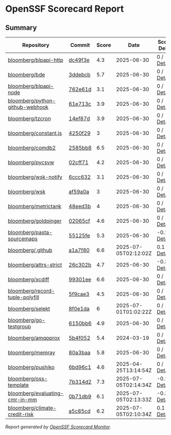 # OpenSSF Scorecard Report

## Summary

| Repository | Commit | Score | Date | Score Delta | Report | StepSecurity |
| -- | -- | -- | -- | -- | -- | -- |
| [bloomberg/blpapi-http](https://github.com/bloomberg/blpapi-http) | [dc49f3e](https://github.com/bloomberg/blpapi-http/commit/dc49f3ecdcb8b4807049129c998449c88bfcced2) | 4.3 | 2025-06-30 | 0 / [Details](https://ossf.github.io/scorecard-visualizer/#/projects/github.com/bloomberg/blpapi-http/compare/dc49f3ecdcb8b4807049129c998449c88bfcced2/dc49f3ecdcb8b4807049129c998449c88bfcced2) | [View](https://ossf.github.io/scorecard-visualizer/#/projects/github.com/bloomberg/blpapi-http/commit/dc49f3ecdcb8b4807049129c998449c88bfcced2) | [Fix it](https://app.stepsecurity.io/securerepo?repo=bloomberg/blpapi-http) |
| [bloomberg/bde](https://github.com/bloomberg/bde) | [3ddebcb](https://github.com/bloomberg/bde/commit/3ddebcb4eedf5b59ea4877e29052f2aa2048e66c) | 5.7 | 2025-06-30 | 0 / [Details](https://ossf.github.io/scorecard-visualizer/#/projects/github.com/bloomberg/bde/compare/978f5fe2be643f35804dcd767552222a3e0682d4/3ddebcb4eedf5b59ea4877e29052f2aa2048e66c) | [View](https://ossf.github.io/scorecard-visualizer/#/projects/github.com/bloomberg/bde/commit/3ddebcb4eedf5b59ea4877e29052f2aa2048e66c) | [Fix it](https://app.stepsecurity.io/securerepo?repo=bloomberg/bde) |
| [bloomberg/blpapi-node](https://github.com/bloomberg/blpapi-node) | [762e61d](https://github.com/bloomberg/blpapi-node/commit/762e61d7593f6f4c24801b3ee685f27760d6b2a8) | 3.1 | 2025-06-30 | 0 / [Details](https://ossf.github.io/scorecard-visualizer/#/projects/github.com/bloomberg/blpapi-node/compare/762e61d7593f6f4c24801b3ee685f27760d6b2a8/762e61d7593f6f4c24801b3ee685f27760d6b2a8) | [View](https://ossf.github.io/scorecard-visualizer/#/projects/github.com/bloomberg/blpapi-node/commit/762e61d7593f6f4c24801b3ee685f27760d6b2a8) | [Fix it](https://app.stepsecurity.io/securerepo?repo=bloomberg/blpapi-node) |
| [bloomberg/python-github-webhook](https://github.com/bloomberg/python-github-webhook) | [61e713c](https://github.com/bloomberg/python-github-webhook/commit/61e713c3781e2de6e327554be54095df2d666604) | 3.9 | 2025-06-30 | 0 / [Details](https://ossf.github.io/scorecard-visualizer/#/projects/github.com/bloomberg/python-github-webhook/compare/61e713c3781e2de6e327554be54095df2d666604/61e713c3781e2de6e327554be54095df2d666604) | [View](https://ossf.github.io/scorecard-visualizer/#/projects/github.com/bloomberg/python-github-webhook/commit/61e713c3781e2de6e327554be54095df2d666604) | [Fix it](https://app.stepsecurity.io/securerepo?repo=bloomberg/python-github-webhook) |
| [bloomberg/tzcron](https://github.com/bloomberg/tzcron) | [14ef87d](https://github.com/bloomberg/tzcron/commit/14ef87dd31f1227fa49b6f4c8cf596bf3182f5cf) | 3.9 | 2025-06-30 | 0 / [Details](https://ossf.github.io/scorecard-visualizer/#/projects/github.com/bloomberg/tzcron/compare/14ef87dd31f1227fa49b6f4c8cf596bf3182f5cf/14ef87dd31f1227fa49b6f4c8cf596bf3182f5cf) | [View](https://ossf.github.io/scorecard-visualizer/#/projects/github.com/bloomberg/tzcron/commit/14ef87dd31f1227fa49b6f4c8cf596bf3182f5cf) | [Fix it](https://app.stepsecurity.io/securerepo?repo=bloomberg/tzcron) |
| [bloomberg/constant.js](https://github.com/bloomberg/constant.js) | [4250f29](https://github.com/bloomberg/constant.js/commit/4250f2977da6ab74c967bdf9bdedefa9c268e43d) | 3 | 2025-06-30 | 0 / [Details](https://ossf.github.io/scorecard-visualizer/#/projects/github.com/bloomberg/constant.js/compare/4250f2977da6ab74c967bdf9bdedefa9c268e43d/4250f2977da6ab74c967bdf9bdedefa9c268e43d) | [View](https://ossf.github.io/scorecard-visualizer/#/projects/github.com/bloomberg/constant.js/commit/4250f2977da6ab74c967bdf9bdedefa9c268e43d) | [Fix it](https://app.stepsecurity.io/securerepo?repo=bloomberg/constant.js) |
| [bloomberg/comdb2](https://github.com/bloomberg/comdb2) | [2585bb8](https://github.com/bloomberg/comdb2/commit/2585bb8505ab035cd2a8eaa2b0e26f8775637341) | 6.5 | 2025-06-30 | 0 / [Details](https://ossf.github.io/scorecard-visualizer/#/projects/github.com/bloomberg/comdb2/compare/78e4b6237eb308d8a003454743dbe26de492c13c/2585bb8505ab035cd2a8eaa2b0e26f8775637341) | [View](https://ossf.github.io/scorecard-visualizer/#/projects/github.com/bloomberg/comdb2/commit/2585bb8505ab035cd2a8eaa2b0e26f8775637341) | [Fix it](https://app.stepsecurity.io/securerepo?repo=bloomberg/comdb2) |
| [bloomberg/pycsvw](https://github.com/bloomberg/pycsvw) | [02cff71](https://github.com/bloomberg/pycsvw/commit/02cff71c8a74171b88ebb9514c0202da60cdc42a) | 4.2 | 2025-06-30 | 0 / [Details](https://ossf.github.io/scorecard-visualizer/#/projects/github.com/bloomberg/pycsvw/compare/02cff71c8a74171b88ebb9514c0202da60cdc42a/02cff71c8a74171b88ebb9514c0202da60cdc42a) | [View](https://ossf.github.io/scorecard-visualizer/#/projects/github.com/bloomberg/pycsvw/commit/02cff71c8a74171b88ebb9514c0202da60cdc42a) | [Fix it](https://app.stepsecurity.io/securerepo?repo=bloomberg/pycsvw) |
| [bloomberg/wsk-notify](https://github.com/bloomberg/wsk-notify) | [6ccc632](https://github.com/bloomberg/wsk-notify/commit/6ccc63206c4ae05b9a38354ddd96593e09b8cd01) | 3.1 | 2025-06-30 | 0 / [Details](https://ossf.github.io/scorecard-visualizer/#/projects/github.com/bloomberg/wsk-notify/compare/6ccc63206c4ae05b9a38354ddd96593e09b8cd01/6ccc63206c4ae05b9a38354ddd96593e09b8cd01) | [View](https://ossf.github.io/scorecard-visualizer/#/projects/github.com/bloomberg/wsk-notify/commit/6ccc63206c4ae05b9a38354ddd96593e09b8cd01) | [Fix it](https://app.stepsecurity.io/securerepo?repo=bloomberg/wsk-notify) |
| [bloomberg/wsk](https://github.com/bloomberg/wsk) | [af59a0a](https://github.com/bloomberg/wsk/commit/af59a0a1b59401a24516114639f95706113257c3) | 3 | 2025-06-30 | 0 / [Details](https://ossf.github.io/scorecard-visualizer/#/projects/github.com/bloomberg/wsk/compare/af59a0a1b59401a24516114639f95706113257c3/af59a0a1b59401a24516114639f95706113257c3) | [View](https://ossf.github.io/scorecard-visualizer/#/projects/github.com/bloomberg/wsk/commit/af59a0a1b59401a24516114639f95706113257c3) | [Fix it](https://app.stepsecurity.io/securerepo?repo=bloomberg/wsk) |
| [bloomberg/metrictank](https://github.com/bloomberg/metrictank) | [48eed3b](https://github.com/bloomberg/metrictank/commit/48eed3b15dce8d9d65738d106e53a6f96f05db43) | 4 | 2025-06-30 | 0 / [Details](https://ossf.github.io/scorecard-visualizer/#/projects/github.com/bloomberg/metrictank/compare/48eed3b15dce8d9d65738d106e53a6f96f05db43/48eed3b15dce8d9d65738d106e53a6f96f05db43) | [View](https://ossf.github.io/scorecard-visualizer/#/projects/github.com/bloomberg/metrictank/commit/48eed3b15dce8d9d65738d106e53a6f96f05db43) | [Fix it](https://app.stepsecurity.io/securerepo?repo=bloomberg/metrictank) |
| [bloomberg/goldpinger](https://github.com/bloomberg/goldpinger) | [02065cf](https://github.com/bloomberg/goldpinger/commit/02065cf8128f4e77e06d542ef658fd3f0bf457cd) | 4.6 | 2025-06-30 | 0 / [Details](https://ossf.github.io/scorecard-visualizer/#/projects/github.com/bloomberg/goldpinger/compare/02065cf8128f4e77e06d542ef658fd3f0bf457cd/02065cf8128f4e77e06d542ef658fd3f0bf457cd) | [View](https://ossf.github.io/scorecard-visualizer/#/projects/github.com/bloomberg/goldpinger/commit/02065cf8128f4e77e06d542ef658fd3f0bf457cd) | [Fix it](https://app.stepsecurity.io/securerepo?repo=bloomberg/goldpinger) |
| [bloomberg/pasta-sourcemaps](https://github.com/bloomberg/pasta-sourcemaps) | [55125fe](https://github.com/bloomberg/pasta-sourcemaps/commit/55125fedb47f3790a9a22f24080317d999ad6a5e) | 5.3 | 2025-06-30 | -0.1 / [Details](https://ossf.github.io/scorecard-visualizer/#/projects/github.com/bloomberg/pasta-sourcemaps/compare/55125fedb47f3790a9a22f24080317d999ad6a5e/55125fedb47f3790a9a22f24080317d999ad6a5e) | [View](https://ossf.github.io/scorecard-visualizer/#/projects/github.com/bloomberg/pasta-sourcemaps/commit/55125fedb47f3790a9a22f24080317d999ad6a5e) | [Fix it](https://app.stepsecurity.io/securerepo?repo=bloomberg/pasta-sourcemaps) |
| [bloomberg/.github](https://github.com/bloomberg/.github) | [a1a7f80](https://github.com/bloomberg/.github/commit/a1a7f80ec65128f7dedc3fbd93e8ca034377f040) | 6.6 | 2025-07-05T02:12:02Z | 0.1 / [Details](https://ossf.github.io/scorecard-visualizer/#/projects/github.com/bloomberg/.github/compare/8e3de6d7ff2cd581a329720530ddadaa550b24f0/a1a7f80ec65128f7dedc3fbd93e8ca034377f040) | [View](https://ossf.github.io/scorecard-visualizer/#/projects/github.com/bloomberg/.github/commit/a1a7f80ec65128f7dedc3fbd93e8ca034377f040) | [Fix it](https://app.stepsecurity.io/securerepo?repo=bloomberg/.github) |
| [bloomberg/attrs-strict](https://github.com/bloomberg/attrs-strict) | [26c302b](https://github.com/bloomberg/attrs-strict/commit/26c302b8e2cad9e10c098c3253c7d1877f89f3d4) | 4.7 | 2025-06-30 | -0.3 / [Details](https://ossf.github.io/scorecard-visualizer/#/projects/github.com/bloomberg/attrs-strict/compare/26c302b8e2cad9e10c098c3253c7d1877f89f3d4/26c302b8e2cad9e10c098c3253c7d1877f89f3d4) | [View](https://ossf.github.io/scorecard-visualizer/#/projects/github.com/bloomberg/attrs-strict/commit/26c302b8e2cad9e10c098c3253c7d1877f89f3d4) | [Fix it](https://app.stepsecurity.io/securerepo?repo=bloomberg/attrs-strict) |
| [bloomberg/xcdiff](https://github.com/bloomberg/xcdiff) | [99301ee](https://github.com/bloomberg/xcdiff/commit/99301ee4578224f0660a1312abc465c5a37176c5) | 6.6 | 2025-06-30 | 0 / [Details](https://ossf.github.io/scorecard-visualizer/#/projects/github.com/bloomberg/xcdiff/compare/99301ee4578224f0660a1312abc465c5a37176c5/99301ee4578224f0660a1312abc465c5a37176c5) | [View](https://ossf.github.io/scorecard-visualizer/#/projects/github.com/bloomberg/xcdiff/commit/99301ee4578224f0660a1312abc465c5a37176c5) | [Fix it](https://app.stepsecurity.io/securerepo?repo=bloomberg/xcdiff) |
| [bloomberg/record-tuple-polyfill](https://github.com/bloomberg/record-tuple-polyfill) | [5f9cae3](https://github.com/bloomberg/record-tuple-polyfill/commit/5f9cae34f0d331c4836efbc9cd618836c03e75f5) | 4.5 | 2025-06-30 | 0 / [Details](https://ossf.github.io/scorecard-visualizer/#/projects/github.com/bloomberg/record-tuple-polyfill/compare/5f9cae34f0d331c4836efbc9cd618836c03e75f5/5f9cae34f0d331c4836efbc9cd618836c03e75f5) | [View](https://ossf.github.io/scorecard-visualizer/#/projects/github.com/bloomberg/record-tuple-polyfill/commit/5f9cae34f0d331c4836efbc9cd618836c03e75f5) | [Fix it](https://app.stepsecurity.io/securerepo?repo=bloomberg/record-tuple-polyfill) |
| [bloomberg/selekt](https://github.com/bloomberg/selekt) | [8f0e1da](https://github.com/bloomberg/selekt/commit/8f0e1dabdab95250d60e4da738de43f0dfd13ab9) | 6 | 2025-07-01T01:02:22Z | 0 / [Details](https://ossf.github.io/scorecard-visualizer/#/projects/github.com/bloomberg/selekt/compare/8f0e1dabdab95250d60e4da738de43f0dfd13ab9/8f0e1dabdab95250d60e4da738de43f0dfd13ab9) | [View](https://ossf.github.io/scorecard-visualizer/#/projects/github.com/bloomberg/selekt/commit/8f0e1dabdab95250d60e4da738de43f0dfd13ab9) | [Fix it](https://app.stepsecurity.io/securerepo?repo=bloomberg/selekt) |
| [bloomberg/go-testgroup](https://github.com/bloomberg/go-testgroup) | [6150bb6](https://github.com/bloomberg/go-testgroup/commit/6150bb66b99b42900810089a9c784bbc808bd571) | 4.9 | 2025-06-30 | 0 / [Details](https://ossf.github.io/scorecard-visualizer/#/projects/github.com/bloomberg/go-testgroup/compare/6150bb66b99b42900810089a9c784bbc808bd571/6150bb66b99b42900810089a9c784bbc808bd571) | [View](https://ossf.github.io/scorecard-visualizer/#/projects/github.com/bloomberg/go-testgroup/commit/6150bb66b99b42900810089a9c784bbc808bd571) | [Fix it](https://app.stepsecurity.io/securerepo?repo=bloomberg/go-testgroup) |
| [bloomberg/amqpprox](https://github.com/bloomberg/amqpprox) | [5b4f052](https://github.com/bloomberg/amqpprox/commit/5b4f0521c1cafed640c56eaee6a2612641a07e01) | 5.4 | 2024-03-19 | 0 / [Details](https://ossf.github.io/scorecard-visualizer/#/projects/github.com/bloomberg/amqpprox/compare/5b4f0521c1cafed640c56eaee6a2612641a07e01/5b4f0521c1cafed640c56eaee6a2612641a07e01) | [View](https://ossf.github.io/scorecard-visualizer/#/projects/github.com/bloomberg/amqpprox/commit/5b4f0521c1cafed640c56eaee6a2612641a07e01) | [Fix it](https://app.stepsecurity.io/securerepo?repo=bloomberg/amqpprox) |
| [bloomberg/memray](https://github.com/bloomberg/memray) | [80a3baa](https://github.com/bloomberg/memray/commit/80a3baa1a412c3924f6782bdc2038f032534201b) | 5.8 | 2025-06-30 | 0 / [Details](https://ossf.github.io/scorecard-visualizer/#/projects/github.com/bloomberg/memray/compare/864fc2df02c7ccde7a0578ddf79ae062b89b3658/80a3baa1a412c3924f6782bdc2038f032534201b) | [View](https://ossf.github.io/scorecard-visualizer/#/projects/github.com/bloomberg/memray/commit/80a3baa1a412c3924f6782bdc2038f032534201b) | [Fix it](https://app.stepsecurity.io/securerepo?repo=bloomberg/memray) |
| [bloomberg/pushiko](https://github.com/bloomberg/pushiko) | [6bd96c1](https://github.com/bloomberg/pushiko/commit/6bd96c17d98a7084305b008d081bb053e17fbee7) | 4.6 | 2025-04-25T13:14:54Z | 0 / [Details](https://ossf.github.io/scorecard-visualizer/#/projects/github.com/bloomberg/pushiko/compare/6bd96c17d98a7084305b008d081bb053e17fbee7/6bd96c17d98a7084305b008d081bb053e17fbee7) | [View](https://ossf.github.io/scorecard-visualizer/#/projects/github.com/bloomberg/pushiko/commit/6bd96c17d98a7084305b008d081bb053e17fbee7) | [Fix it](https://app.stepsecurity.io/securerepo?repo=bloomberg/pushiko) |
| [bloomberg/oss-template](https://github.com/bloomberg/oss-template) | [7b314d2](https://github.com/bloomberg/oss-template/commit/7b314d2d1334152969d8e0f1941e575f662729b7) | 7.3 | 2025-07-05T02:14:34Z | -0.1 / [Details](https://ossf.github.io/scorecard-visualizer/#/projects/github.com/bloomberg/oss-template/compare/7b314d2d1334152969d8e0f1941e575f662729b7/7b314d2d1334152969d8e0f1941e575f662729b7) | [View](https://ossf.github.io/scorecard-visualizer/#/projects/github.com/bloomberg/oss-template/commit/7b314d2d1334152969d8e0f1941e575f662729b7) | [Fix it](https://app.stepsecurity.io/securerepo?repo=bloomberg/oss-template) |
| [bloomberg/evaluating-cmr-in-mm](https://github.com/bloomberg/evaluating-cmr-in-mm) | [0b71db9](https://github.com/bloomberg/evaluating-cmr-in-mm/commit/0b71db9cf16f9b5d9cd536f7a5a42b0bd1174801) | 6.1 | 2025-07-05T02:13:33Z | -0.3 / [Details](https://ossf.github.io/scorecard-visualizer/#/projects/github.com/bloomberg/evaluating-cmr-in-mm/compare/0b71db9cf16f9b5d9cd536f7a5a42b0bd1174801/0b71db9cf16f9b5d9cd536f7a5a42b0bd1174801) | [View](https://ossf.github.io/scorecard-visualizer/#/projects/github.com/bloomberg/evaluating-cmr-in-mm/commit/0b71db9cf16f9b5d9cd536f7a5a42b0bd1174801) | [Fix it](https://app.stepsecurity.io/securerepo?repo=bloomberg/evaluating-cmr-in-mm) |
| [bloomberg/climate-credit-risk](https://github.com/bloomberg/climate-credit-risk) | [a5c85cd](https://github.com/bloomberg/climate-credit-risk/commit/a5c85cd26a422385adf67a28de7691b22e4abbc1) | 6.2 | 2025-07-05T02:10:34Z | 0.1 / [Details](https://ossf.github.io/scorecard-visualizer/#/projects/github.com/bloomberg/climate-credit-risk/compare/a5c85cd26a422385adf67a28de7691b22e4abbc1/a5c85cd26a422385adf67a28de7691b22e4abbc1) | [View](https://ossf.github.io/scorecard-visualizer/#/projects/github.com/bloomberg/climate-credit-risk/commit/a5c85cd26a422385adf67a28de7691b22e4abbc1) | [Fix it](https://app.stepsecurity.io/securerepo?repo=bloomberg/climate-credit-risk) |

_Report generated by [OpenSSF Scorecard Monitor](https://github.com/ossf/scorecard-monitor)._
